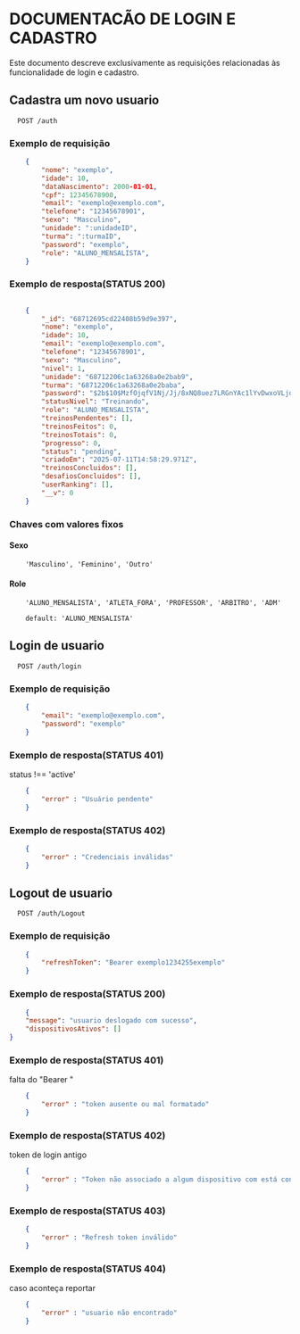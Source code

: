 # DOCUMENTACÃO DE LOGIN E CADASTRO

Este documento descreve exclusivamente as requisições relacionadas às funcionalidade de login e cadastro.

## Cadastra um novo usuario 

```https
  POST /auth
```

### Exemplo de requisição

```json
    {
        "nome": "exemplo",
        "idade": 10,
        "dataNascimento": 2000-01-01,
        "cpf": 12345678900,
        "email": "exemplo@exemplo.com",
        "telefone": "12345678901",
        "sexo": "Masculino",
        "unidade": ":unidadeID",
        "turma": ":turmaID",
        "password": "exemplo",
        "role": "ALUNO_MENSALISTA",
    }
```

### Exemplo de resposta(STATUS 200)

```json

    {
        "_id": "68712695cd22408b59d9e397",
        "nome": "exemplo",
        "idade": 10,
        "email": "exemplo@exemplo.com",
        "telefone": "12345678901",
        "sexo": "Masculino",
        "nivel": 1,
        "unidade": "68712206c1a63268a0e2bab9",
        "turma": "68712206c1a63268a0e2baba",
        "password": "$2b$10$MzfOjqfV1Nj/Jj/8xNQ8uez7LRGnYAc1lYvDwxoVLjqP2R9LMNACO",
        "statusNivel": "Treinando",
        "role": "ALUNO_MENSALISTA",
        "treinosPendentes": [],
        "treinosFeitos": 0,
        "treinosTotais": 0,
        "progresso": 0,
        "status": "pending",
        "criadoEm": "2025-07-11T14:58:29.971Z",
        "treinosConcluidos": [],
        "desafiosConcluidos": [],
        "userRanking": [],
        "__v": 0
    }
```

### Chaves com valores fixos

#### Sexo
```https
    'Masculino', 'Feminino', 'Outro'
```

#### Role
```https
    'ALUNO_MENSALISTA', 'ATLETA_FORA', 'PROFESSOR', 'ARBITRO', 'ADM'

    default: 'ALUNO_MENSALISTA'
```

## Login de usuario 

```https
  POST /auth/login
```

### Exemplo de requisição

```json
    {
        "email": "exemplo@exemplo.com",
        "password": "exemplo"
    }
```

### Exemplo de resposta(STATUS 401)

status !== 'active'

```json
    {
        "error" : "Usuário pendente"
    }
```

### Exemplo de resposta(STATUS 402)

```json
    {
        "error" : "Credenciais inválidas"
    }
```


## Logout de usuario 

```https
  POST /auth/Logout
```

### Exemplo de requisição

```json
    {
        "refreshToken": "Bearer exemplo1234255exemplo"
    }
```

### Exemplo de resposta(STATUS 200)

```json
    {
	"message": "usuario deslogado com sucesso",
	"dispositivosAtivos": []
}
```

### Exemplo de resposta(STATUS 401)

falta do "Bearer "

```json
    {
        "error" : "token ausente ou mal formatado"
    }
```

### Exemplo de resposta(STATUS 402)

token de login antigo

```json
    {
        "error" : "Token não associado a algum dispositivo com está conta"
    }
```


### Exemplo de resposta(STATUS 403)

```json
    {
        "error" : "Refresh token inválido"
    }
```

### Exemplo de resposta(STATUS 404)

caso aconteça reportar

```json
    {
        "error" : "usuario não encontrado"
    }
```